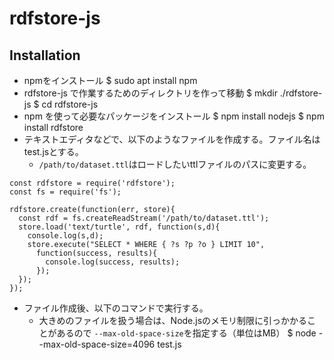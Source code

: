 # rdfstore-js

## Installation
* npmをインストール
      $ sudo apt install npm
* rdfstore-js で作業するためのディレクトリを作って移動
      $ mkdir ./rdfstore-js
      $ cd rdfstore-js
* npm を使って必要なパッケージをインストール
      $ npm install nodejs
      $ npm install rdfstore
* テキストエディタなどで、以下のようなファイルを作成する。ファイル名はtest.jsとする。
  * `/path/to/dataset.ttl`はロードしたいttlファイルのパスに変更する。

```
const rdfstore = require('rdfstore');
const fs = require('fs');

rdfstore.create(function(err, store){
  const rdf = fs.createReadStream('/path/to/dataset.ttl');
  store.load('text/turtle', rdf, function(s,d){
    console.log(s,d);
    store.execute("SELECT * WHERE { ?s ?p ?o } LIMIT 10",
      function(success, results){
        console.log(success, results);
      });
  });
});
```
* ファイル作成後、以下のコマンドで実行する。
  * 大きめのファイルを扱う場合は、Node.jsのメモリ制限に引っかかることがあるので `--max-old-space-size`を指定する（単位はMB）
     $ node --max-old-space-size=4096 test.js
